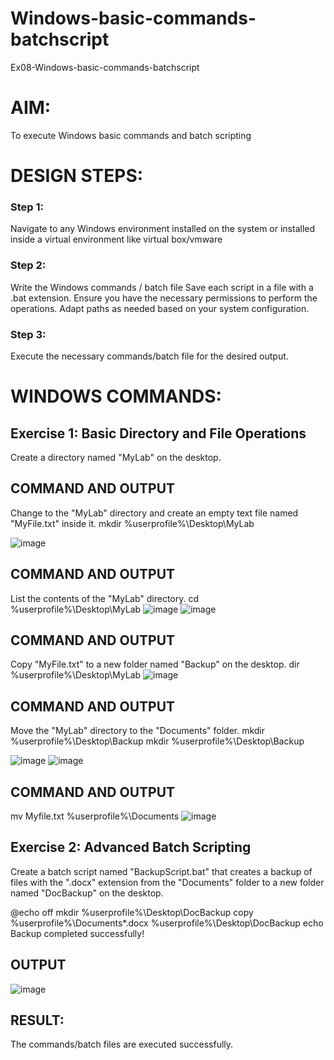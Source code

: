 # Windows-basic-commands-batchscript
Ex08-Windows-basic-commands-batchscript

# AIM:
To execute Windows basic commands and batch scripting

# DESIGN STEPS:

### Step 1:

Navigate to any Windows environment installed on the system or installed inside a virtual environment like virtual box/vmware 

### Step 2:

Write the Windows commands / batch file
Save each script in a file with a .bat extension.
Ensure you have the necessary permissions to perform the operations.
Adapt paths as needed based on your system configuration.
### Step 3:

Execute the necessary commands/batch file for the desired output. 




# WINDOWS COMMANDS:
## Exercise 1: Basic Directory and File Operations
Create a directory named "MyLab" on the desktop.


## COMMAND AND OUTPUT

Change to the "MyLab" directory and create an empty text file named "MyFile.txt" inside it.
mkdir %userprofile%\Desktop\MyLab

![image](https://github.com/malligesh309/Windows-basic-commands-batchscript/assets/140491043/f1385737-a8f7-4c20-8d28-26f1bc690d58)

## COMMAND AND OUTPUT

List the contents of the "MyLab" directory.
cd %userprofile%\Desktop\MyLab
![image](https://github.com/malligesh309/Windows-basic-commands-batchscript/assets/140491043/0a57bbcc-1b03-4082-8cc1-49556ad17b23)
![image](https://github.com/malligesh309/Windows-basic-commands-batchscript/assets/140491043/c4809614-be45-4758-a5d2-6b8ec59edf03)


## COMMAND AND OUTPUT

Copy "MyFile.txt" to a new folder named "Backup" on the desktop.
dir %userprofile%\Desktop\MyLab
![image](https://github.com/malligesh309/Windows-basic-commands-batchscript/assets/140491043/831584b1-a06b-4fce-9b8d-795b3587209b)

## COMMAND AND OUTPUT

Move the "MyLab" directory to the "Documents" folder.
mkdir %userprofile%\Desktop\Backup
mkdir %userprofile%\Desktop\Backup

![image](https://github.com/malligesh309/Windows-basic-commands-batchscript/assets/140491043/1a39764e-6b14-4c7b-a449-f1f5549bc706)
![image](https://github.com/malligesh309/Windows-basic-commands-batchscript/assets/140491043/53f11c21-8677-4f44-b212-a080c5006612)


## COMMAND AND OUTPUT

mv Myfile.txt %userprofile%\Documents
![image](https://github.com/malligesh309/Windows-basic-commands-batchscript/assets/140491043/ee1cdf84-00dc-4c72-b076-6e4f372f0558)

## Exercise 2: Advanced Batch Scripting
Create a batch script named "BackupScript.bat" that creates a backup of files with the ".docx" extension from the "Documents" folder to a new folder named "DocBackup" on the desktop.


@echo off
mkdir %userprofile%\Desktop\DocBackup
copy %userprofile%\Documents\*.docx %userprofile%\Desktop\DocBackup
echo Backup completed successfully!




## OUTPUT
![image](https://github.com/malligesh309/Windows-basic-commands-batchscript/assets/140491043/c6abd3b5-9d05-4ab5-8d37-53f0af0284a3)

## RESULT:

The commands/batch files are executed successfully.






